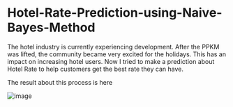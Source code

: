 # Hotel-Rate-Prediction-using-Naive-Bayes-Method
The hotel industry is currently experiencing development. After the PPKM was lifted, the community became very excited for the holidays. This has an impact on increasing hotel users. Now I tried to make a prediction about Hotel Rate to help customers get the best rate they can have.

The result about this process is here


![image](https://github.com/Kusumojakti/Hotel-Rate-Prediction-using-Naive-Bayes-Method/assets/100892746/f98d0d00-8c1a-45b7-8ad7-78a3bb18f3de)

